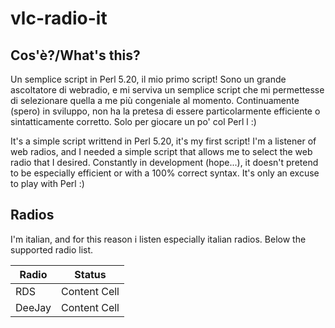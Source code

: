 vlc-radio-it
============

## Cos'è?/What's this?

Un semplice script in Perl 5.20, il mio primo script! Sono un grande ascoltatore di webradio, e mi serviva un semplice script che mi permettesse di selezionare quella a me più congeniale al momento. Continuamente (spero) in sviluppo, non ha la pretesa di essere particolarmente efficiente o sintatticamente corretto. Solo per giocare un po' col Perl l :)

It's a simple script writtend in Perl 5.20, it's my first script! I'm a listener of web radios, and I needed a simple script that allows me to select the web radio that I desired. Constantly in development (hope...), it doesn't pretend to be especially efficient or with a 100% correct syntax. It's only an excuse to play with Perl :)


## Radios

I'm italian, and for this reason i listen especially italian radios. Below the supported radio list.



| Radio         | Status |
| ------------- | ------------- |
| RDS           | Content Cell  |
| DeeJay        | Content Cell  |
